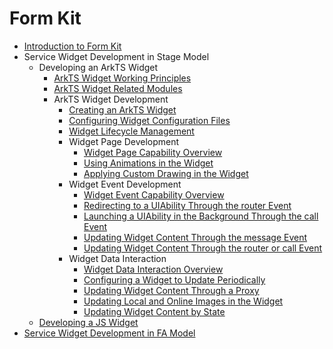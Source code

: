 # Form Kit
- [Introduction to Form Kit](../application-models/formkit-overview.md)
- Service Widget Development in Stage Model
  - Developing an ArkTS Widget
    - [ArkTS Widget Working Principles](../application-models/arkts-ui-widget-working-principles.md)
    - [ArkTS Widget Related Modules](../application-models/arkts-ui-widget-modules.md)
    - ArkTS Widget Development
      - [Creating an ArkTS Widget](../application-models/arkts-ui-widget-creation.md)
      - [Configuring Widget Configuration Files](../application-models/arkts-ui-widget-configuration.md)
      - [Widget Lifecycle Management](../application-models/arkts-ui-widget-lifecycle.md)
      - Widget Page Development
        - [Widget Page Capability Overview](../application-models/arkts-ui-widget-page-overview.md)
        - [Using Animations in the Widget](../application-models/arkts-ui-widget-page-animation.md)
        - [Applying Custom Drawing in the Widget](../application-models/arkts-ui-widget-page-custom-drawing.md)
      - Widget Event Development
        - [Widget Event Capability Overview](../application-models/arkts-ui-widget-event-overview.md)
        - [Redirecting to a UIAbility Through the router Event](../application-models/arkts-ui-widget-event-router.md)
        - [Launching a UIAbility in the Background Through the call Event](../application-models/arkts-ui-widget-event-call.md)
        - [Updating Widget Content Through the message Event](../application-models/arkts-ui-widget-event-formextensionability.md)
        - [Updating Widget Content Through the router or call Event](../application-models/arkts-ui-widget-event-uiability.md)
      - Widget Data Interaction
        - [Widget Data Interaction Overview](../application-models/arkts-ui-widget-interaction-overview.md)
        - [Configuring a Widget to Update Periodically](../application-models/arkts-ui-widget-update-by-time.md)
        - [Updating Widget Content Through a Proxy](../application-models/arkts-ui-widget-update-by-proxy.md)
        - [Updating Local and Online Images in the Widget](../application-models/arkts-ui-widget-image-update.md)
        - [Updating Widget Content by State](../application-models/arkts-ui-widget-update-by-status.md)
  - [Developing a JS Widget](../application-models/js-ui-widget-development.md)
- [Service Widget Development in FA Model](../application-models/widget-development-fa.md)
<!--no_check-->